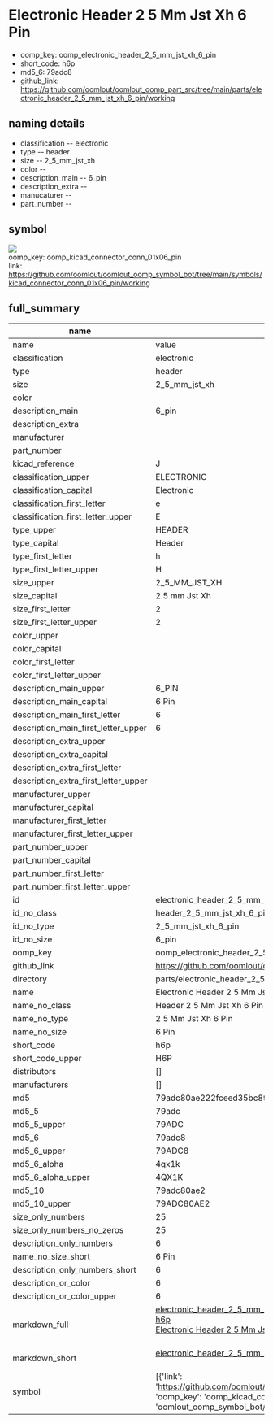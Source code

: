 # Electronic Header 2 5 Mm Jst Xh 6 Pin

  
* oomp_key: oomp_electronic_header_2_5_mm_jst_xh_6_pin 
* short_code: h6p
* md5_6: 79adc8  
* github_link: https://github.com/oomlout/oomlout_oomp_part_src/tree/main/parts/electronic_header_2_5_mm_jst_xh_6_pin/working  
## naming details
* classification -- electronic
* type -- header
* size -- 2_5_mm_jst_xh
* color -- 
* description_main -- 6_pin
* description_extra -- 
* manucaturer -- 
* part_number -- 



## symbol

![](symbol/{index}}/working/working_600.png)  
oomp_key: oomp_kicad_connector_conn_01x06_pin  
link: https://github.com/oomlout/oomlout_oomp_symbol_bot/tree/main/symbols/kicad_connector_conn_01x06_pin/working  


## full_summary
| name | value | 
| --- | --- | 
| name | value | 
| classification | electronic | 
| type | header | 
| size | 2_5_mm_jst_xh | 
| color |  | 
| description_main | 6_pin | 
| description_extra |  | 
| manufacturer |  | 
| part_number |  | 
| kicad_reference | J | 
| classification_upper | ELECTRONIC | 
| classification_capital | Electronic | 
| classification_first_letter | e | 
| classification_first_letter_upper | E | 
| type_upper | HEADER | 
| type_capital | Header | 
| type_first_letter | h | 
| type_first_letter_upper | H | 
| size_upper | 2_5_MM_JST_XH | 
| size_capital | 2.5 mm Jst Xh | 
| size_first_letter | 2 | 
| size_first_letter_upper | 2 | 
| color_upper |  | 
| color_capital |  | 
| color_first_letter |  | 
| color_first_letter_upper |  | 
| description_main_upper | 6_PIN | 
| description_main_capital | 6 Pin | 
| description_main_first_letter | 6 | 
| description_main_first_letter_upper | 6 | 
| description_extra_upper |  | 
| description_extra_capital |  | 
| description_extra_first_letter |  | 
| description_extra_first_letter_upper |  | 
| manufacturer_upper |  | 
| manufacturer_capital |  | 
| manufacturer_first_letter |  | 
| manufacturer_first_letter_upper |  | 
| part_number_upper |  | 
| part_number_capital |  | 
| part_number_first_letter |  | 
| part_number_first_letter_upper |  | 
| id | electronic_header_2_5_mm_jst_xh_6_pin | 
| id_no_class | header_2_5_mm_jst_xh_6_pin | 
| id_no_type | 2_5_mm_jst_xh_6_pin | 
| id_no_size | 6_pin | 
| oomp_key | oomp_electronic_header_2_5_mm_jst_xh_6_pin | 
| github_link | https://github.com/oomlout/oomlout_oomp_part_src/tree/main/parts/electronic_header_2_5_mm_jst_xh_6_pin/working | 
| directory | parts/electronic_header_2_5_mm_jst_xh_6_pin | 
| name | Electronic Header 2 5 Mm Jst Xh 6 Pin | 
| name_no_class | Header 2 5 Mm Jst Xh 6 Pin | 
| name_no_type | 2 5 Mm Jst Xh 6 Pin | 
| name_no_size | 6 Pin | 
| short_code | h6p | 
| short_code_upper | H6P | 
| distributors | [] | 
| manufacturers | [] | 
| md5 | 79adc80ae222fceed35bc89c7c462d1d | 
| md5_5 | 79adc | 
| md5_5_upper | 79ADC | 
| md5_6 | 79adc8 | 
| md5_6_upper | 79ADC8 | 
| md5_6_alpha | 4qx1k | 
| md5_6_alpha_upper | 4QX1K | 
| md5_10 | 79adc80ae2 | 
| md5_10_upper | 79ADC80AE2 | 
| size_only_numbers | 25 | 
| size_only_numbers_no_zeros | 25 | 
| description_only_numbers | 6 | 
| name_no_size_short | 6 Pin | 
| description_only_numbers_short | 6 | 
| description_or_color | 6 | 
| description_or_color_upper | 6 | 
| markdown_full | [electronic_header_2_5_mm_jst_xh_6_pin](https://github.com/oomlout/oomlout_oomp_part_src/tree/main/parts/electronic_header_2_5_mm_jst_xh_6_pin/working)<br>[h6p](https://github.com/oomlout/oomlout_oomp_part_src/tree/main/parts/electronic_header_2_5_mm_jst_xh_6_pin/working)<br>[Electronic Header 2 5 Mm Jst Xh 6 Pin](https://github.com/oomlout/oomlout_oomp_part_src/tree/main/parts/electronic_header_2_5_mm_jst_xh_6_pin/working)<br><br> | 
| markdown_short | [electronic_header_2_5_mm_jst_xh_6_pin](https://github.com/oomlout/oomlout_oomp_part_src/tree/main/parts/electronic_header_2_5_mm_jst_xh_6_pin/working)<br><br> | 
| symbol | [{'link': 'https://github.com/oomlout/oomlout_oomp_symbol_bot/tree/main/symbols/kicad_connector_conn_01x06_pin', 'oomp_key': 'oomp_kicad_connector_conn_01x06_pin', 'directory': 'oomlout_oomp_symbol_bot/symbols/kicad_connector_conn_01x06_pin//working/working.kicad_sym', 'index': 0}] | 
